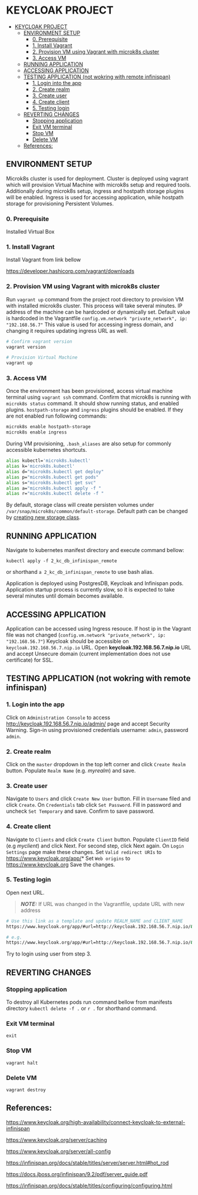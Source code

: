 

# KEYCLOAK PROJECT

- [KEYCLOAK PROJECT](#keycloak-project)
  - [ENVIRONMENT SETUP](#environment-setup)
    - [0. Prerequisite](#0-prerequisite)
    - [1. Install Vagrant](#1-install-vagrant)
    - [2. Provision VM using Vagrant with microk8s cluster](#2-provision-vm-using-vagrant-with-microk8s-cluster)
    - [3. Access VM](#3-access-vm)
  - [RUNNING APPLICATION](#running-application)
  - [ACCESSING APPLICATION](#accessing-application)
  - [TESTING APPLICATION (not wokring with remote infinispan)](#testing-application-not-wokring-with-remote-infinispan)
    - [1. Login into the app](#1-login-into-the-app)
    - [2. Create realm](#2-create-realm)
    - [3. Create user](#3-create-user)
    - [4. Create client](#4-create-client)
    - [5. Testing login](#5-testing-login)
  - [REVERTING CHANGES](#reverting-changes)
    - [Stopping application](#stopping-application)
    - [Exit VM terminal](#exit-vm-terminal)
    - [Stop VM](#stop-vm)
    - [Delete VM](#delete-vm)
  - [References:](#references)


## ENVIRONMENT SETUP

Microk8s cluster is used for deployment. 
Cluster is deployed using vagrant which will provision Virtual Machine with microk8s setup and required tools.
Additionally during microk8s setup, ingress and hostpath storage plugins will be enabled.
Ingress is used for accessing application, while hostpath storage for provisioning Persistent Volumes.

### 0. Prerequisite

Installed Virtual Box

### 1. Install Vagrant

Install Vagrant from link bellow

https://developer.hashicorp.com/vagrant/downloads

### 2. Provision VM using Vagrant with microk8s cluster

Run `vagrant up` command from the project root directory to provision VM with installed microk8s cluster. This process will take several minutes.
IP address of the machine can be hardcoded or dynamically set. Default value is hardcoded in the Vagrantfile `config.vm.network "private_network", ip: "192.168.56.7"` This value is used for accessing ingress domain, and changing it requires updating ingress URL as well.

```bash
# Confirm vagrant version
vagrant version

# Provision Virtual Machine
vagrant up
```

### 3. Access VM

Once the environment has been provisioned, access virtual machine terminal using `vagrant ssh` command.
Confirm that microk8s is running with `microk8s status` command. It should show running status, and enabled plugins. `hostpath-storage` and `ingress` plugins should be enabled. If they are not enabled run following commands:

```bash
microk8s enable hostpath-storage
microk8s enable ingress
```

During VM provisioning, `.bash_aliases` are also setup for commonly accessible kubernetes shortcuts.
```bash
alias kubectl='microk8s.kubectl'
alias k='microk8s.kubectl'
alias d="microk8s.kubectl get deploy"
alias p="microk8s.kubectl get pods"
alias s="microk8s.kubectl get svc"
alias a="microk8s.kubectl apply -f "
alias r="microk8s.kubectl delete -f "
```
By default, storage class will create persisten volumes under `/var/snap/microk8s/common/default-storage`. Default path can be changed by [creating new storage class](https://microk8s.io/docs/addon-hostpath-storage#customize-directory-used-for-persistentvolume-3).

## RUNNING APPLICATION

Navigate to kubernetes manifest directory and execute command bellow:

    kubectl apply -f 2_kc_db_infinispan_remote

or shorthand `a 2_kc_db_infinispan_remote` to use bash alias.

Application is deployed using PostgresDB, Keycloak and Infinispan pods.
Application startup process is currently slow, so it is expected to take several minutes until domain becomes available.

## ACCESSING APPLICATION

Application can be accessed using Ingress resouce.
If host ip in the Vagrant file was not changed (`config.vm.network "private_network", ip: "192.168.56.7"`) Keycloak should be accessible on `keycloak.192.168.56.7.nip.io` URL.
Open **keycloak.192.168.56.7.nip.io** URL and accept Unsecure domain (current implementation does not use certificate) for SSL.

## TESTING APPLICATION (not wokring with remote infinispan)

### 1. Login into the app
Click on `Administration Console` to access http://keycloak.192.168.56.7.nip.io/admin/ page and accept Security Warning.
Sign-in using provisioned credentials username: `admin`, password `admin`.

### 2. Create realm
Click on the `master` dropdown in the top left corner and click `Create Realm` button.
Populate `Realm Name` (e.g. *myrealm*) and save.

### 3. Create user
Navigate to `Users` and click `Create New User` button.
Fill in `Username` filed and click `Create`.
On `Credentials` tab click `Set Password`. Fill in password and uncheck `Set Temporary` and save.
Confirm to save password.

### 4. Create client
Navigate to `Clients` and click `Create Client` button.
Populate `ClientID` field (e.g *myclient*) and click Next.
For second step, click Next again.
On `Login Settings` page make these changes.
    Set `Valid redirect URIs` to https://www.keycloak.org/app/*
    Set `Web origins` to https://www.keycloak.org
Save the changes.

### 5. Testing login

Open next URL.

> **_NOTE:_**   If URL was changed in the Vagrantfile, update URL with new address


```bash
# Use this link as a template and update REALM_NAME and CLIENT_NAME
https://www.keycloak.org/app/#url=http://keycloak.192.168.56.7.nip.io/&realm=REALM_NAME&client=CLIENT_NAME

# e.g.
https://www.keycloak.org/app/#url=http://keycloak.192.168.56.7.nip.io/&realm=myrealm&client=myclient
```

Try to login using user from step 3.

## REVERTING CHANGES

### Stopping application

To destroy all Kubernetes pods run command bellow from manifests directory
`kubectl delete -f .`
or `r .` for shorthand command.

### Exit VM terminal

`exit`

### Stop VM

`vagrant halt`

### Delete VM

`vagrant destroy`

## References:

https://www.keycloak.org/high-availability/connect-keycloak-to-external-infinispan

https://www.keycloak.org/server/caching

https://www.keycloak.org/server/all-config

https://infinispan.org/docs/stable/titles/server/server.html#hot_rod

https://docs.jboss.org/infinispan/9.2/pdf/server_guide.pdf

https://infinispan.org/docs/stable/titles/configuring/configuring.html
